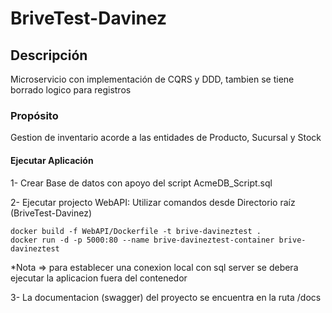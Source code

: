 # BriveTest-Davinez

## Descripción

Microservicio con implementación de CQRS y DDD, tambien se tiene borrado logico para registros 

### Propósito
Gestion de inventario acorde a las entidades de Producto, Sucursal y Stock

#### Ejecutar Aplicación

1- Crear Base de datos con apoyo del script AcmeDB_Script.sql

2- Ejecutar projecto WebAPI:
Utilizar comandos desde Directorio raíz (BriveTest-Davinez)
```
docker build -f WebAPI/Dockerfile -t brive-davineztest .
docker run -d -p 5000:80 --name brive-davineztest-container brive-davineztest
```
*Nota => para establecer una conexion local con sql server se debera ejecutar la aplicacion fuera
del contenedor 

3- La documentacion (swagger) del proyecto se encuentra en la ruta  /docs


